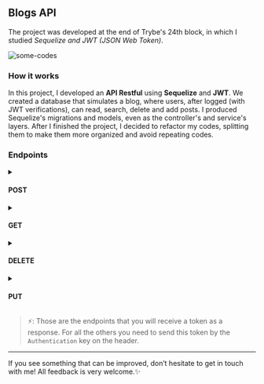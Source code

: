 
## Blogs API

The project was developed at the end of Trybe's 24th block, in which I studied _Sequelize and JWT (JSON Web Token)_.

![some-codes](https://user-images.githubusercontent.com/99998543/192644339-6696a4ad-3a8e-498f-88fe-50b3d37a72d5.png)

### How it works

In this project, I developed an **API Restful** using **Sequelize** and **JWT**. We created a database that simulates a blog, where users, after logged (with JWT verifications), can read, search, delete and add posts.
I produced Sequelize's migrations and models, even as the controller's and service's layers.
After I finished the project, I decided to refactor my codes, splitting them to make them more organized and avoid repeating codes.

### Endpoints

<details>
<summary><h4>POST</h4></summary>

- **`/login`**: to sign in with a user already registered. :zap:
	- requisition body model:
```
{
  "email": "maybsalvalaio@gmail.com",
  "password": "123456"
}
```

- **`/user`**: to sign up a new user. :zap:
	- requisition body model:
```
{
  "displayName": "Maysa-B",
  "email": "maybsalvalaio@gmail.com",
  "password": "123456",
//  "image": "not mandatory"
}
```

- **`/categories`**: to create a new category. 
	- requisition body model:
```
{
  "name": "Typescript"
}
```
- **`/post`**: to create a new post.
	- requisition body model:
```
{
  "title": "Latest updates, August 1st",
  "content": "The whole text for the blog post goes here in this key",
  "categoryIds": [1, 2]
}
```
</details>

<details>
<summary><h4>GET</h4></summary>

- **`/user`**: to list all users.
- **`/user/:id`**: to find a user by their id number.
- **`/categories`**: to list all categories. 
- **`/post/search`**: using a `q` query on the endpoint, you can search by a word, and find all posts that have this word in the title or content.
	- example: `.../post/search?q=searchTerm`.
- **`/post`**: to list all posts.
- **`/post/:id`**: to get a post by its id number.
</details>

<details>
<summary><h4>DELETE</h4></summary>

- **`/user/me`**: to delete your user. 
- **`/post/:id`**: to delete a post that the user wrote, using the id as a parameter.
</details>

<details>
<summary><h4>PUT</h4></summary>

- **`/post/:id`**: to update a post that the user wrote.
</details>

> :zap:: Those are the endpoints that you will receive a token as a response. For all the others you need to send this token by the `Authentication` key on the header.

----------

If you see something that can be improved, don’t hesitate to get in touch with me! All feedback is very welcome.✨
